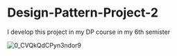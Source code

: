 # Design-Pattern-Project-2
I develop this project in my DP course in my 6th semister

![0_CVQkQdCPyn3ndor9](https://github.com/Muzamilofficial/Design-Pattern-Project-2/assets/113015136/52743d5a-0414-4b1a-b4ae-4daa11d23dee)
